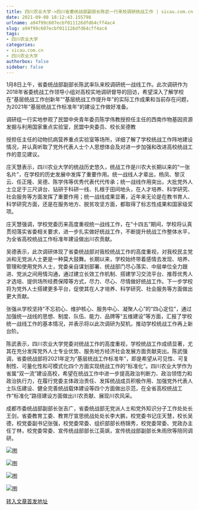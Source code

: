 ```yaml
---
title: 四川农业大学->四川省委统战部副部长陈武一行来校调研统战工作 | sicau.com.cn
date: 2021-09-08 18:12:43.155798
urlname: a94f99c607ecbf011126dfd64cff4ac4
slug: a94f99c607ecbf011126dfd64cff4ac4
tags: 
- 四川农业大学
categories:
- sicau.com.cn
- 四川农业大学
authorbox: false
sidebar: false
---
```

1月8日上午，省委统战部副部长陈武率队来校调研统一战线工作。此次调研作为2018年省委统战工作领导小组对高校实地调研督导的回访，希望深入了解学校在“基层统战工作创新年”“基层统战工作提升年”的实际工作成果和当前存在问题，为2021年“基层统战工作标准年”的建设工作做好准备。

调研组一行实地参观了民盟中央青年委员陈学伟教授担任主任的西南作物基因资源发掘与利用国家重点实验室，民盟中央委员、校长吴德教
<!--more-->
授担任主任的动物抗病营养重点实验室等场所，详细了解了学校统战工作阵地建设情况，并认真听取了党外代表人士个人思想体会及对进一步加强和改进高校统战工作的意见建议。

庄天慧表示，四川农业大学的统战历史悠久，统战工作是川农大长期以来的“一张名片”，在学校的历史发展中发挥了重要作用。统一战线人才辈出，杨凤、黎汉云、任正隆、吴德、陈学伟等优秀代表代代传承；统一战线作用突出，大批党外人士立足于三尺讲台、钻研于科研一线、扎根于田间地头，在人才培养、科学研究、社会服务等方面发挥了重要作用；统一战线成果显著，近年来无论是在教书育人、科学研究方面，还是在服务地方、脱贫攻坚方面，都取得了标志性成果和国家级奖项。

庄天慧强调，学校党委历来高度重视统一战线工作，在“十四五”期间，学校将认真贯彻落实省委相关要求，进一步扎实做好统战工作，不断提升统战工作整体水平，为全省高校统战工作标准年建设做出川农贡献。

吴德表示，此次调研体现了省委统战部对我校统战工作的高度重视，对我校民主党派和无党派人士更是一种莫大鼓舞。长期以来，学校始终带着感情去发现、培养、管理和使用党外人士，党委亲自谋划部署、统战部门尽心落实、中层单位全力跟进、党派之间用情沟通，通过建立长效工作机制、搭建学习交流平台、推荐优秀人才选培、提供场所经费保障等方式，尽力、尽心、尽情做好统战工作。下一步学校将为党外人士搭建更多平台，促使其在人才培养、科学研究、社会服务等方面做出更大贡献。

张强从学校坚持“不忘初心、维护核心、服务中心、凝聚人心”的“四心定位”，通过加强统一战线的思想、制度、队伍、能力、品牌等“五维建设”等方面，汇报了学校统一战线工作的基本情况，并表示将以此次调研为契机，推动学校统战工作再上新台阶。

陈武表示，四川农业大学党委对统战工作的高度重视，学校统战工作成绩显著，尤其在充分发挥党外人士专业优势、服务地方经济社会发展方面贡献突出。陈武强调，省委统战部将2021年定为“基层统战工作标准年”，即是希望从可见性、可复制性、可量化性和可模式化四个方面实现统战工作的“标准化”。四川农业大学作为省属“双一流”建设高校，希望在统战工作中进一步提高政治判断力、政治领悟力和政治执行力，在履行党委主体政治责任、发挥统战成员积极作用、加强党外代表人士队伍建设、健全完善统战载体建设等四个方面做出示范，在全省高校统战工作“标准化”路径建设方面做出川农贡献、展现川农风采。

成都市委统战部副部长张吉广，省委统战部无党派人士和党外知识分子工作处处长王剑，省委教育工委、教育厅宣思统战处处长李大鹏，校党委书记庄天慧，校长吴德，校党委副书记张强，校党委常委、组织部部长杨锦秀，校党委常委、党政办主任丁林，校党委常委、宣传统战部部长江英飒，宣传统战部副部长朱雨欣等陪同调研。

![图](https://news.sicau.edu.cn/__local/D/85/38/4F1F1B28513625C07AB92862FEF_D9679430_E260.jpg)

![图](https://news.sicau.edu.cn/__local/0/8D/B4/5C72C309BFC3686B8A71716ADB2_29E5A9A1_C004.jpg)

![图](https://news.sicau.edu.cn/__local/9/65/3B/E987DF02B3BC724C1F2130ACE12_65BF6CFC_CF41.jpg)

![图](https://news.sicau.edu.cn/__local/9/89/E4/7F5781A9CB85E2CBD8839B8C651_962F6D3D_154B0.jpg)

[转入文章首发地址](https://news.sicau.edu.cn/info/1135/60754.htm)